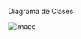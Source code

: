 Diagrama de Clases

![image](https://github.com/user-attachments/assets/46689483-528e-4acf-a55d-b2a14e1db07d)
